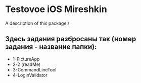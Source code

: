 # Testovoe iOS Mireshkin

A description of this package.\

## Здесь задания разбросаны так (номер задания - название папки):
- 1-PictureApp
- 2-2 (readMe)
- 3-CommandLineTool
- 4-LoginValidator

